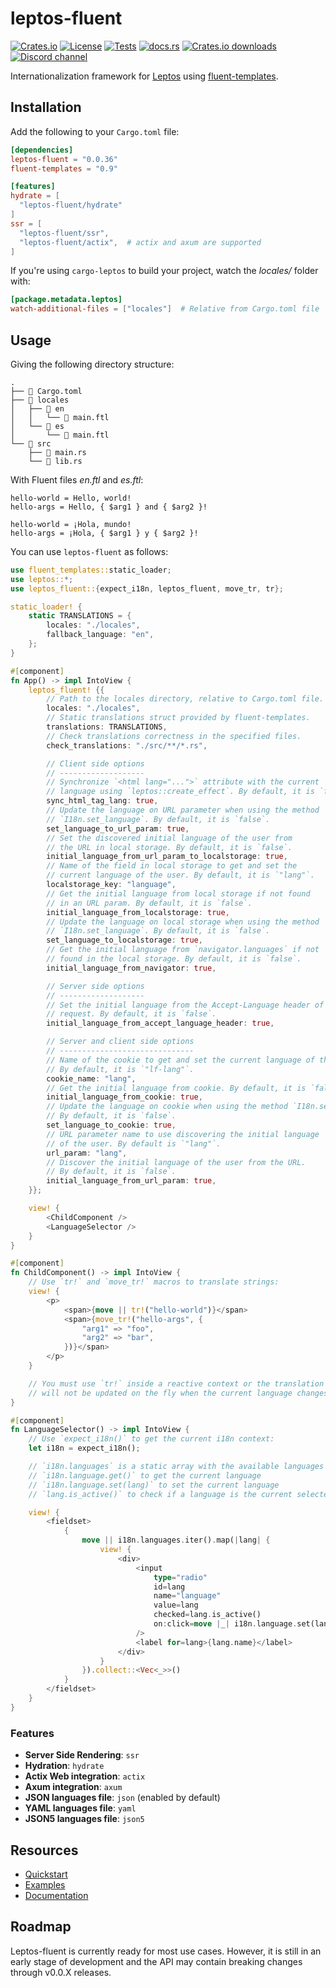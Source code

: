 # leptos-fluent

<!-- This file has been autogenerated.
To update it, change the content of `leptos-fluent/src/lib.rs`
and run `pre-commit run -a cargo-readme`
-->

[![Crates.io](https://img.shields.io/crates/v/leptos-fluent?logo=rust)](https://crates.io/crates/leptos-fluent)
[![License](https://img.shields.io/crates/l/leptos-fluent?logo=mit)](https://github.com/mondeja/leptos-fluent/blob/master/LICENSE.md)
[![Tests](https://img.shields.io/github/actions/workflow/status/mondeja/leptos-fluent/ci.yml?label=tests&logo=github)](https://github.com/mondeja/leptos-fluent/actions)
[![docs.rs](https://img.shields.io/docsrs/leptos-fluent?logo=docs.rs)][documentation]
[![Crates.io downloads](https://img.shields.io/crates/d/leptos-fluent)](https://crates.io/crates/leptos-fluent)
[![Discord channel](https://img.shields.io/badge/-Discord-5865F2?style=flat-square&logo=discord&logoColor=white)](https://discord.com/channels/1031524867910148188/1251579884371705927)

Internationalization framework for [Leptos] using [fluent-templates].

## Installation

Add the following to your `Cargo.toml` file:

```toml
[dependencies]
leptos-fluent = "0.0.36"
fluent-templates = "0.9"

[features]
hydrate = [
  "leptos-fluent/hydrate"
]
ssr = [
  "leptos-fluent/ssr",
  "leptos-fluent/actix",  # actix and axum are supported
]
```

If you're using `cargo-leptos` to build your project, watch the
_locales/_ folder with:

```toml
[package.metadata.leptos]
watch-additional-files = ["locales"]  # Relative from Cargo.toml file
```

## Usage

Giving the following directory structure:

```plaintext
.
├── 📄 Cargo.toml
├── 📁 locales
│   ├── 📁 en
│   │   └── 📄 main.ftl
│   └── 📁 es
│       └── 📄 main.ftl
└── 📁 src
    ├── 📄 main.rs
    └── 📄 lib.rs
```

With Fluent files _en.ftl_ and _es.ftl_:

```ftl
hello-world = Hello, world!
hello-args = Hello, { $arg1 } and { $arg2 }!
```

```ftl
hello-world = ¡Hola, mundo!
hello-args = ¡Hola, { $arg1 } y { $arg2 }!
```

You can use `leptos-fluent` as follows:

```rust
use fluent_templates::static_loader;
use leptos::*;
use leptos_fluent::{expect_i18n, leptos_fluent, move_tr, tr};

static_loader! {
    static TRANSLATIONS = {
        locales: "./locales",
        fallback_language: "en",
    };
}

#[component]
fn App() -> impl IntoView {
    leptos_fluent! {{
        // Path to the locales directory, relative to Cargo.toml file.
        locales: "./locales",
        // Static translations struct provided by fluent-templates.
        translations: TRANSLATIONS,
        // Check translations correctness in the specified files.
        check_translations: "./src/**/*.rs",

        // Client side options
        // -------------------
        // Synchronize `<html lang="...">` attribute with the current
        // language using `leptos::create_effect`. By default, it is `false`.
        sync_html_tag_lang: true,
        // Update the language on URL parameter when using the method
        // `I18n.set_language`. By default, it is `false`.
        set_language_to_url_param: true,
        // Set the discovered initial language of the user from
        // the URL in local storage. By default, it is `false`.
        initial_language_from_url_param_to_localstorage: true,
        // Name of the field in local storage to get and set the
        // current language of the user. By default, it is `"lang"`.
        localstorage_key: "language",
        // Get the initial language from local storage if not found
        // in an URL param. By default, it is `false`.
        initial_language_from_localstorage: true,
        // Update the language on local storage when using the method
        // `I18n.set_language`. By default, it is `false`.
        set_language_to_localstorage: true,
        // Get the initial language from `navigator.languages` if not
        // found in the local storage. By default, it is `false`.
        initial_language_from_navigator: true,

        // Server side options
        // -------------------
        // Set the initial language from the Accept-Language header of the
        // request. By default, it is `false`.
        initial_language_from_accept_language_header: true,

        // Server and client side options
        // ------------------------------
        // Name of the cookie to get and set the current language of the user.
        // By default, it is `"lf-lang"`.
        cookie_name: "lang",
        // Get the initial language from cookie. By default, it is `false`.
        initial_language_from_cookie: true,
        // Update the language on cookie when using the method `I18n.set_language`.
        // By default, it is `false`.
        set_language_to_cookie: true,
        // URL parameter name to use discovering the initial language
        // of the user. By default is `"lang"`.
        url_param: "lang",
        // Discover the initial language of the user from the URL.
        // By default, it is `false`.
        initial_language_from_url_param: true,
    }};

    view! {
        <ChildComponent />
        <LanguageSelector />
    }
}

#[component]
fn ChildComponent() -> impl IntoView {
    // Use `tr!` and `move_tr!` macros to translate strings:
    view! {
        <p>
            <span>{move || tr!("hello-world")}</span>
            <span>{move_tr!("hello-args", {
                "arg1" => "foo",
                "arg2" => "bar",
            })}</span>
        </p>
    }

    // You must use `tr!` inside a reactive context or the translation
    // will not be updated on the fly when the current language changes.
}

#[component]
fn LanguageSelector() -> impl IntoView {
    // Use `expect_i18n()` to get the current i18n context:
    let i18n = expect_i18n();

    // `i18n.languages` is a static array with the available languages
    // `i18n.language.get()` to get the current language
    // `i18n.language.set(lang)` to set the current language
    // `lang.is_active()` to check if a language is the current selected one

    view! {
        <fieldset>
            {
                move || i18n.languages.iter().map(|lang| {
                    view! {
                        <div>
                            <input
                                type="radio"
                                id=lang
                                name="language"
                                value=lang
                                checked=lang.is_active()
                                on:click=move |_| i18n.language.set(lang)
                            />
                            <label for=lang>{lang.name}</label>
                        </div>
                    }
                }).collect::<Vec<_>>()
            }
        </fieldset>
    }
}
```

### Features

- **Server Side Rendering**: `ssr`
- **Hydration**: `hydrate`
- **Actix Web integration**: `actix`
- **Axum integration**: `axum`
- **JSON languages file**: `json` (enabled by default)
- **YAML languages file**: `yaml`
- **JSON5 languages file**: `json5`

## Resources

- [Quickstart]
- [Examples]
- [Documentation]

## Roadmap

Leptos-fluent is currently ready for most use cases. However, it is still in an
early stage of development and the API may contain breaking changes through
v0.0.X releases.

[leptos]: https://leptos.dev/
[fluent-templates]: https://github.com/XAMPPRocky/fluent-templates
[quickstart]: https://docs.rs/leptos-fluent/latest/leptos_fluent/macro.leptos_fluent.html
[examples]: https://github.com/mondeja/leptos-fluent/tree/master/examples
[documentation]: https://docs.rs/leptos-fluent
